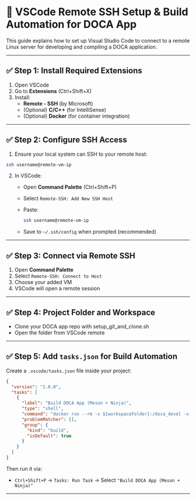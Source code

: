 # 🔧 VSCode Remote SSH Setup & Build Automation for DOCA App

This guide explains how to set up Visual Studio Code to connect to a remote Linux server for developing and compiling a DOCA application.

---

## ✅ Step 1: Install Required Extensions

1. Open VSCode
2. Go to **Extensions** (Ctrl+Shift+X)
3. Install:
   - **Remote - SSH** (by Microsoft)
   - (Optional) **C/C++** (for IntelliSense)
   - (Optional) **Docker** (for container integration)

---

## ✅ Step 2: Configure SSH Access

1. Ensure your local system can SSH to your remote host:
  ```bash
  ssh username@remote-vm-ip
  ```

2. In VSCode:

   * Open **Command Palette** (Ctrl+Shift+P)

   * Select `Remote-SSH: Add New SSH Host`

   * Paste:

     ```bash
     ssh username@remote-vm-ip
     ```

   * Save to `~/.ssh/config` when prompted (recommended)

---

## ✅ Step 3: Connect via Remote SSH

1. Open **Command Palette**
2. Select `Remote-SSH: Connect to Host`
3. Choose your added VM
4. VSCode will open a remote session

---

## ✅ Step 4: Project Folder and Workspace

* Clone your DOCA app repo with setup_git_and_clone.sh
* Open the folder from VSCode remote

---

## ✅ Step 5: Add `tasks.json` for Build Automation

Create a `.vscode/tasks.json` file inside your project:

```json
{
  "version": "2.0.0",
  "tasks": [
    {
      "label": "Build DOCA App (Meson + Ninja)",
      "type": "shell",
      "command": "docker run --rm -v ${workspaceFolder}:/doca_devel -v /dev/hugepages:/dev/hugepages --privileged --net=host nvcr.io/nvidia/doca/doca:2.6.0-devel sh -c 'cd /doca_devel && meson /tmp/build -Denable_all_applications=false -Denable_simple_fwd_vnf=true && ninja -C /tmp/build'",
      "problemMatcher": [],
      "group": {
        "kind": "build",
        "isDefault": true
      }
    }
  ]
}
```

Then run it via:

* `Ctrl+Shift+P` → `Tasks: Run Task` → Select `"Build DOCA App (Meson + Ninja)"`

---
